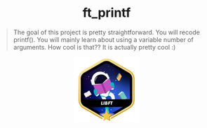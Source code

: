<h1 align="center">ft_printf</h1>

<blockquote>The goal of this project is pretty straightforward. You will recode printf(). You will mainly learn about using a variable number of arguments. How cool is that?? It is actually pretty cool :)</blockquote>

<div align="center">
  <img src="https://github.com/aflr/aflr/blob/main/src/badges/libftm.png">
</div>

